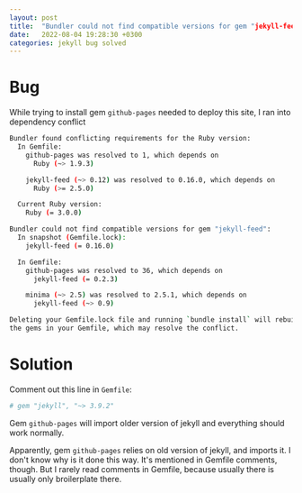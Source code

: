 ```yaml
---
layout: post
title:  "Bundler could not find compatible versions for gem "jekyll-feed""
date:   2022-08-04 19:28:30 +0300
categories: jekyll bug solved
---
```

# Bug
While trying to install gem `github-pages` needed to deploy this site, I ran into dependency conflict
```bash
Bundler found conflicting requirements for the Ruby version:
  In Gemfile:
    github-pages was resolved to 1, which depends on
      Ruby (~> 1.9.3)

    jekyll-feed (~> 0.12) was resolved to 0.16.0, which depends on
      Ruby (>= 2.5.0)

  Current Ruby version:
    Ruby (= 3.0.0)

Bundler could not find compatible versions for gem "jekyll-feed":
  In snapshot (Gemfile.lock):
    jekyll-feed (= 0.16.0)

  In Gemfile:
    github-pages was resolved to 36, which depends on
      jekyll-feed (= 0.2.3)

    minima (~> 2.5) was resolved to 2.5.1, which depends on
      jekyll-feed (~> 0.9)

Deleting your Gemfile.lock file and running `bundle install` will rebuild your snapshot from scratch, using only
the gems in your Gemfile, which may resolve the conflict.
```

# Solution
Comment out this line in `Gemfile`:
```ruby
# gem "jekyll", "~> 3.9.2"
```

Gem `github-pages` will import older version of jekyll and everything should work normally.

Apparently, gem `github-pages` relies on old version of jekyll, and imports it. I don't know why is it done this way. It's mentioned in Gemfile comments, though. But I rarely read comments in Gemfile, because usually there is usually only broilerplate there.
